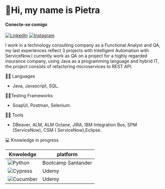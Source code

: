 # 💮Hi, my name is Pietra 
#### Conecte-se comigo 
[![LinkedIn](https://img.shields.io/badge/LinkedIn-fff?style=for-the-badge&logo=linkedin&logoColor=0E76A8)](https://www.linkedin.com/in/pietra-crelick-2b57b1a2/)
[![Instagram](https://img.shields.io/badge/Instagram-fff?style=for-the-badge&logo=instagram)](https://www.instagram.com/pietra.crelick/)

I work in a technology consulting company as a Functional Analyst and QA, my last experiences reflect 3 projects with Intelligent Automation with ServiceNow.I currently work as QA on a project for a highly regarded insurance company, using Java as a programming language and hybrid IT, the project consists of refactoring microservices to REST API.

👩‍💻 Languages
 - Java, Javascript, SQL.

👩‍💻Testing Frameworks
 - SoapUI, Postman, Selenium.
 
👩‍💻 Tools
 - DBeaver, ALM, ALM Octane, JIRA, IBM Integration Bus, SPM (ServiceNow), CSM ( ServiceNow),Eclipse.

💻 Knowledge in progress

| Knwoledge | platform |
|------|--------|
|![Python](https://img.shields.io/badge/Python-fff?style=for-the-badge&logo=python)| Bootcamp Santander |
|![Cypress](https://www.cypress.io/images/layouts/navbar-brand.svg)| Udemy |
|![Cucumber](https://automationpanda.files.wordpress.com/2017/10/cucumber.png?w=100)| Udemy| 




